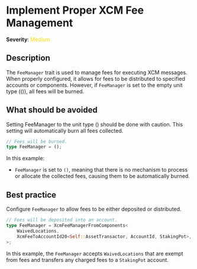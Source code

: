 # Implement Proper XCM Fee Management

**Severity**: <span style="color:gold;">Medium</span>

## Description

The `FeeManager` trait is used to manage fees for executing XCM messages. When properly configured, it allows for fees to be distributed to specified accounts or components. However, if `FeeManager` is set to the empty unit type (()), all fees will be burned.

## What should be avoided

Setting FeeManager to the unit type () should be done with caution. This setting will automatically burn all fees collected.

```rust
// Fees will be burned.
type FeeManager = ();
```

In this example:

- `FeeManager` is set to `()`, meaning that there is no mechanism to process or allocate the collected fees, causing them to be automatically burned.

## Best practice

Configure `FeeManager` to allow fees to be either deposited or distributed.

```rust
// Fees will be deposited into an account.
type FeeManager = XcmFeeManagerFromComponents<
    WaivedLocations,
    XcmFeeToAccountId20<Self::AssetTransactor, AccountId, StakingPot>,
>;
```

In this example, the `FeeManager` accepts `WaivedLocations` that are exempt from fees and transfers any charged fees to a `StakingPot` account.
